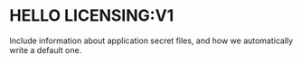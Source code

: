 # HELLO LICENSING:V1


Include information about application secret files, and how we automatically write a default one.